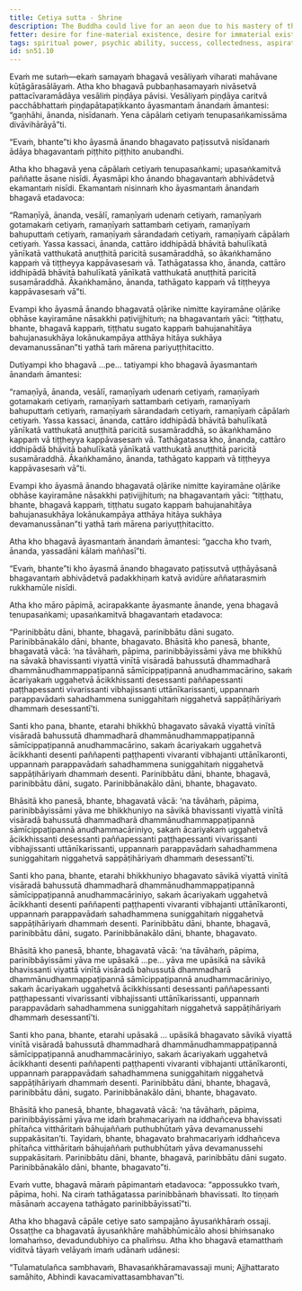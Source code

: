 ```yaml
---
title: Cetiya sutta - Shrine
description: The Buddha could live for an aeon due to his mastery of the four bases of psychic ability, but Ananda is unable to comprehend and the Buddha then gives up the life force at the Cāpāla Shrine.
fetter: desire for fine-material existence, desire for immaterial existence, conceit, restlessness, ignorance
tags: spiritual power, psychic ability, success, collectedness, aspiration, persistence, energy, mind, investigation, reflection, close examination, sn, sn45-56, sn51
id: sn51.10
---
```


Evaṁ me sutaṁ—ekaṁ samayaṁ bhagavā vesāliyaṁ viharati mahāvane kūṭāgārasālāyaṁ. Atha kho bhagavā pubbaṇhasamayaṁ nivāsetvā pattacīvaramādāya vesāliṁ piṇḍāya pāvisi. Vesāliyaṁ piṇḍāya caritvā pacchābhattaṁ piṇḍapātapaṭikkanto āyasmantaṁ ānandaṁ āmantesi: “gaṇhāhi, ānanda, nisīdanaṁ. Yena cāpālaṁ cetiyaṁ tenupasaṅkamissāma divāvihārāyā”ti.

“Evaṁ, bhante”ti kho āyasmā ānando bhagavato paṭissutvā nisīdanaṁ ādāya bhagavantaṁ piṭṭhito piṭṭhito anubandhi.

Atha kho bhagavā yena cāpālaṁ cetiyaṁ tenupasaṅkami; upasaṅkamitvā paññatte āsane nisīdi. Āyasmāpi kho ānando bhagavantaṁ abhivādetvā ekamantaṁ nisīdi. Ekamantaṁ nisinnaṁ kho āyasmantaṁ ānandaṁ bhagavā etadavoca:

“Ramaṇīyā, ānanda, vesālī, ramaṇīyaṁ udenaṁ cetiyaṁ, ramaṇīyaṁ gotamakaṁ cetiyaṁ, ramaṇīyaṁ sattambaṁ cetiyaṁ, ramaṇīyaṁ bahuputtaṁ cetiyaṁ, ramaṇīyaṁ sārandadaṁ cetiyaṁ, ramaṇīyaṁ cāpālaṁ cetiyaṁ. Yassa kassaci, ānanda, cattāro iddhipādā bhāvitā bahulīkatā yānīkatā vatthukatā anuṭṭhitā paricitā susamāraddhā, so ākaṅkhamāno kappaṁ vā tiṭṭheyya kappāvasesaṁ vā. Tathāgatassa kho, ānanda, cattāro iddhipādā bhāvitā bahulīkatā yānīkatā vatthukatā anuṭṭhitā paricitā susamāraddhā. Ākaṅkhamāno, ānanda, tathāgato kappaṁ vā tiṭṭheyya kappāvasesaṁ vā”ti.

Evampi kho āyasmā ānando bhagavatā oḷārike nimitte kayiramāne oḷārike obhāse kayiramāne nāsakkhi paṭivijjhituṁ; na bhagavantaṁ yāci: “tiṭṭhatu, bhante, bhagavā kappaṁ, tiṭṭhatu sugato kappaṁ bahujanahitāya bahujanasukhāya lokānukampāya atthāya hitāya sukhāya devamanussānan”ti yathā taṁ mārena pariyuṭṭhitacitto.

Dutiyampi kho bhagavā …pe… tatiyampi kho bhagavā āyasmantaṁ ānandaṁ āmantesi:

“ramaṇīyā, ānanda, vesālī, ramaṇīyaṁ udenaṁ cetiyaṁ, ramaṇīyaṁ gotamakaṁ cetiyaṁ, ramaṇīyaṁ sattambaṁ cetiyaṁ, ramaṇīyaṁ bahuputtaṁ cetiyaṁ, ramaṇīyaṁ sārandadaṁ cetiyaṁ, ramaṇīyaṁ cāpālaṁ cetiyaṁ. Yassa kassaci, ānanda, cattāro iddhipādā bhāvitā bahulīkatā yānīkatā vatthukatā anuṭṭhitā paricitā susamāraddhā, so ākaṅkhamāno kappaṁ vā tiṭṭheyya kappāvasesaṁ vā. Tathāgatassa kho, ānanda, cattāro iddhipādā bhāvitā bahulīkatā yānīkatā vatthukatā anuṭṭhitā paricitā susamāraddhā. Ākaṅkhamāno, ānanda, tathāgato kappaṁ vā tiṭṭheyya kappāvasesaṁ vā”ti.

Evampi kho āyasmā ānando bhagavatā oḷārike nimitte kayiramāne oḷārike obhāse kayiramāne nāsakkhi paṭivijjhituṁ; na bhagavantaṁ yāci: “tiṭṭhatu, bhante, bhagavā kappaṁ, tiṭṭhatu sugato kappaṁ bahujanahitāya bahujanasukhāya lokānukampāya atthāya hitāya sukhāya devamanussānan”ti yathā taṁ mārena pariyuṭṭhitacitto.

Atha kho bhagavā āyasmantaṁ ānandaṁ āmantesi: “gaccha kho tvaṁ, ānanda, yassadāni kālaṁ maññasī”ti.

“Evaṁ, bhante”ti kho āyasmā ānando bhagavato paṭissutvā uṭṭhāyāsanā bhagavantaṁ abhivādetvā padakkhiṇaṁ katvā avidūre aññatarasmiṁ rukkhamūle nisīdi.

Atha kho māro pāpimā, acirapakkante āyasmante ānande, yena bhagavā tenupasaṅkami; upasaṅkamitvā bhagavantaṁ etadavoca:

“Parinibbātu dāni, bhante, bhagavā, parinibbātu dāni sugato. Parinibbānakālo dāni, bhante, bhagavato. Bhāsitā kho panesā, bhante, bhagavatā vācā: ‘na tāvāhaṁ, pāpima, parinibbāyissāmi yāva me bhikkhū na sāvakā bhavissanti viyattā vinītā visāradā bahussutā dhammadharā dhammānudhammappaṭipannā sāmīcippaṭipannā anudhammacārino, sakaṁ ācariyakaṁ uggahetvā ācikkhissanti desessanti paññapessanti paṭṭhapessanti vivarissanti vibhajissanti uttānīkarissanti, uppannaṁ parappavādaṁ sahadhammena suniggahitaṁ niggahetvā sappāṭihāriyaṁ dhammaṁ desessantī’ti.

Santi kho pana, bhante, etarahi bhikkhū bhagavato sāvakā viyattā vinītā visāradā bahussutā dhammadharā dhammānudhammappaṭipannā sāmīcippaṭipannā anudhammacārino, sakaṁ ācariyakaṁ uggahetvā ācikkhanti desenti paññapenti paṭṭhapenti vivaranti vibhajanti uttānīkaronti, uppannaṁ parappavādaṁ sahadhammena suniggahitaṁ niggahetvā sappāṭihāriyaṁ dhammaṁ desenti. Parinibbātu dāni, bhante, bhagavā, parinibbātu dāni, sugato. Parinibbānakālo dāni, bhante, bhagavato.

Bhāsitā kho panesā, bhante, bhagavatā vācā: ‘na tāvāhaṁ, pāpima, parinibbāyissāmi yāva me bhikkhuniyo na sāvikā bhavissanti viyattā vinītā visāradā bahussutā dhammadharā dhammānudhammappaṭipannā sāmīcippaṭipannā anudhammacāriniyo, sakaṁ ācariyakaṁ uggahetvā ācikkhissanti desessanti paññapessanti paṭṭhapessanti vivarissanti vibhajissanti uttānīkarissanti, uppannaṁ parappavādaṁ sahadhammena suniggahitaṁ niggahetvā sappāṭihāriyaṁ dhammaṁ desessantī’ti.

Santi kho pana, bhante, etarahi bhikkhuniyo bhagavato sāvikā viyattā vinītā visāradā bahussutā dhammadharā dhammānudhammappaṭipannā sāmīcippaṭipannā anudhammacāriniyo, sakaṁ ācariyakaṁ uggahetvā ācikkhanti desenti paññapenti paṭṭhapenti vivaranti vibhajanti uttānīkaronti, uppannaṁ parappavādaṁ sahadhammena suniggahitaṁ niggahetvā sappāṭihāriyaṁ dhammaṁ desenti. Parinibbātu dāni, bhante, bhagavā, parinibbātu dāni, sugato. Parinibbānakālo dāni, bhante, bhagavato.

Bhāsitā kho panesā, bhante, bhagavatā vācā: ‘na tāvāhaṁ, pāpima, parinibbāyissāmi yāva me upāsakā …pe… yāva me upāsikā na sāvikā bhavissanti viyattā vinītā visāradā bahussutā dhammadharā dhammānudhammappaṭipannā sāmīcippaṭipannā anudhammacāriniyo, sakaṁ ācariyakaṁ uggahetvā ācikkhissanti desessanti paññapessanti paṭṭhapessanti vivarissanti vibhajissanti uttānīkarissanti, uppannaṁ parappavādaṁ sahadhammena suniggahitaṁ niggahetvā sappāṭihāriyaṁ dhammaṁ desessantī’ti.

Santi kho pana, bhante, etarahi upāsakā … upāsikā bhagavato sāvikā viyattā vinītā visāradā bahussutā dhammadharā dhammānudhammappaṭipannā sāmīcippaṭipannā anudhammacāriniyo, sakaṁ ācariyakaṁ uggahetvā ācikkhanti desenti paññapenti paṭṭhapenti vivaranti vibhajanti uttānīkaronti, uppannaṁ parappavādaṁ sahadhammena suniggahitaṁ niggahetvā sappāṭihāriyaṁ dhammaṁ desenti. Parinibbātu dāni, bhante, bhagavā, parinibbātu dāni, sugato. Parinibbānakālo dāni, bhante, bhagavato.

Bhāsitā kho panesā, bhante, bhagavatā vācā: ‘na tāvāhaṁ, pāpima, parinibbāyissāmi yāva me idaṁ brahmacariyaṁ na iddhañceva bhavissati phītañca vitthāritaṁ bāhujaññaṁ puthubhūtaṁ yāva devamanussehi suppakāsitan’ti. Tayidaṁ, bhante, bhagavato brahmacariyaṁ iddhañceva phītañca vitthāritaṁ bāhujaññaṁ puthubhūtaṁ yāva devamanussehi suppakāsitaṁ. Parinibbātu dāni, bhante, bhagavā, parinibbātu dāni sugato. Parinibbānakālo dāni, bhante, bhagavato”ti.

Evaṁ vutte, bhagavā māraṁ pāpimantaṁ etadavoca: “appossukko tvaṁ, pāpima, hohi. Na ciraṁ tathāgatassa parinibbānaṁ bhavissati. Ito tiṇṇaṁ māsānaṁ accayena tathāgato parinibbāyissatī”ti.

Atha kho bhagavā cāpāle cetiye sato sampajāno āyusaṅkhāraṁ ossaji. Ossaṭṭhe ca bhagavatā āyusaṅkhāre mahābhūmicālo ahosi bhiṁsanako lomahaṁso, devadundubhiyo ca phaliṁsu. Atha kho bhagavā etamatthaṁ viditvā tāyaṁ velāyaṁ imaṁ udānaṁ udānesi:

“Tulamatulañca sambhavaṁ,
Bhavasaṅkhāramavassaji muni;
Ajjhattarato samāhito,
Abhindi kavacamivattasambhavan”ti.
